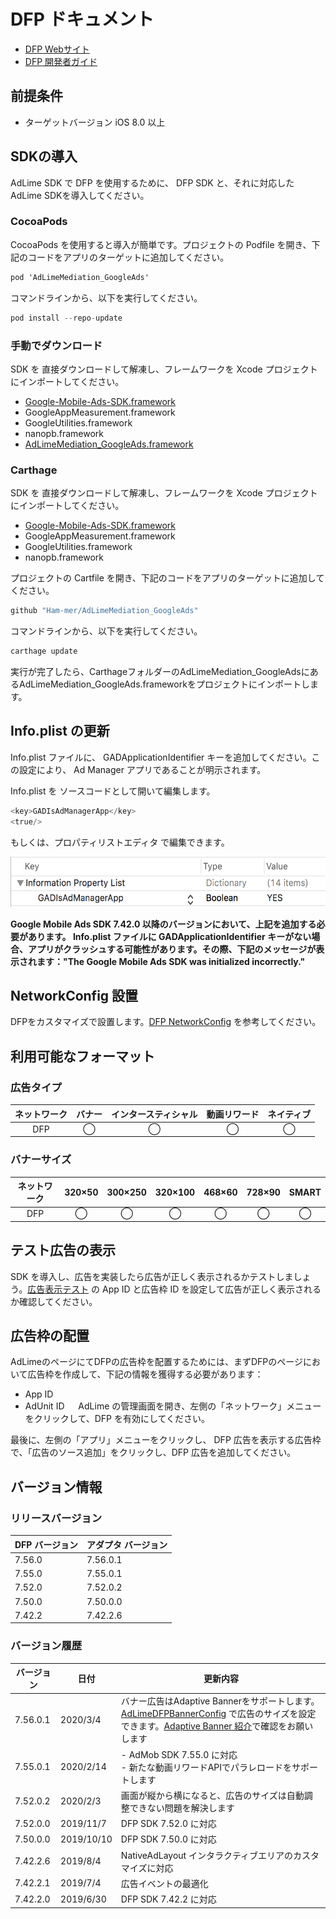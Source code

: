 # DFP ドキュメント
- [DFP Webサイト](https://developers.google.com/ad-manager/)
- [DFP 開発者ガイド](https://developers.google.com/ad-manager/mobile-ads-sdk/ios/quick-start)

## 前提条件
- ターゲットバージョン iOS 8.0 以上

## SDKの導入
AdLime SDK で DFP を使用するために、 DFP SDK と、それに対応した AdLime SDKを導入してください。

### CocoaPods

CocoaPods を使用すると導入が簡単です。プロジェクトの Podfile を開き、下記のコードをアプリのターゲットに追加してください。
```objectivec
pod 'AdLimeMediation_GoogleAds'
```

コマンドラインから、以下を実行してください。
```objectivec
pod install --repo-update
```

### 手動でダウンロード
SDK を 直接ダウンロードして解凍し、フレームワークを Xcode プロジェクトにインポートしてください。
- [Google-Mobile-Ads-SDK.framework](https://developers.google.com/ad-manager/mobile-ads-sdk/ios/download)
- GoogleAppMeasurement.framework
- GoogleUtilities.framework
- nanopb.framework
- [AdLimeMediation_GoogleAds.framework](https://github.com/Ham-mer/AdLime-iOS-Pub/raw/master/DownloadZip/AdLimeMediation_GoogleAds/7.55.0.1.zip)

### Carthage
SDK を 直接ダウンロードして解凍し、フレームワークを Xcode プロジェクトにインポートしてください。
- [Google-Mobile-Ads-SDK.framework](https://developers.google.cn/admob/ios/download)
- GoogleAppMeasurement.framework
- GoogleUtilities.framework
- nanopb.framework

プロジェクトの Cartfile を開き、下記のコードをアプリのターゲットに追加してください。
```objectivec
github "Ham-mer/AdLimeMediation_GoogleAds"
```

コマンドラインから、以下を実行してください。
```objectivec
carthage update
```

実行が完了したら、CarthageフォルダーのAdLimeMediation_GoogleAdsにあるAdLimeMediation_GoogleAds.frameworkをプロジェクトにインポートします。

## Info.plist の更新

Info.plist ファイルに、 GADApplicationIdentifier キーを追加してください。この設定により、 Ad Manager アプリであることが明示されます。

Info.plist を ソースコードとして開いて編集します。
```objectivec
<key>GADIsAdManagerApp</key>
<true/>
```

もしくは、プロパティリストエディタ で編集できます。

<img src="./../images/ios/mediation_dfp_app_id_plist.png" height="80"/>

**Google Mobile Ads SDK 7.42.0 以降のバージョンにおいて、上記を追加する必要があります。 Info.plist ファイルに GADApplicationIdentifier キーがない場合、アプリがクラッシュする可能性があります。その際、下記のメッセージが表示されます："The Google Mobile Ads SDK was initialized incorrectly."**

## NetworkConfig 設置
DFPをカスタマイズで設置します。[DFP NetworkConfig](./mediation/config/networkconfig_dfp.md) を参考してください。

## 利用可能なフォーマット

### 広告タイプ
|ネットワーク|バナー |インタースティシャル |動画リワード |ネイティブ  |
|:-----:|:----:|:----------:|:------:|:----:|
|DFP  |◯     | ◯          |◯       |◯     |

### バナーサイズ
|ネットワーク  |320×50  |300×250   |320×100  |468×60  |728×90  |SMART    |
|:-------:|:------:|:--------:|:-------:|:------:|:------:|:-------:|
|DFP    |◯       |◯         |◯        |◯       |◯       |◯        |

## テスト広告の表示
SDK を導入し、広告を実装したら広告が正しく表示されるかテストしましょう。[広告表示テスト](./test.md#DFP) の App ID と広告枠 ID を設定して広告が正しく表示されるか確認してください。

## 広告枠の配置
AdLimeのページにてDFPの広告枠を配置するためには、まずDFPのページにおいて広告枠を作成して、下記の情報を獲得する必要があります：  
- App ID  
- AdUnit ID
　
AdLime の管理画面を開き、左側の「ネットワーク」メニューをクリックして、DFP を有効にしてください。

最後に、左側の「アプリ」メニューをクリックし、 DFP 広告を表示する広告枠で、「広告のソース追加」をクリックし、DFP 広告を追加してください。

## バージョン情報

### リリースバージョン
| DFP バージョン     | アダプタ バージョン |
|:-----------------|:-----------------|
|7.56.0            |7.56.0.1         |
|7.55.0            |7.55.0.1         |
|7.52.0            |7.52.0.2         |
|7.50.0            |7.50.0.0         |
|7.42.2            |7.42.2.6         |

### バージョン履歴
| バージョン        | 日付       | 更新内容                              |
|-----------------|------------|----------------------------------|
|7.56.0.1         |2020/3/4    |バナー広告はAdaptive Bannerをサポートします。[AdLimeDFPBannerConfig](./mediation/config/networkconfig_dfp.md) で広告のサイズを設定できます。[Adaptive Banner 紹介](https://developers.google.com/ad-manager/mobile-ads-sdk/ios/banner/adaptive)で確認をお願いします|
|7.55.0.1         |2020/2/14   |- AdMob SDK 7.55.0 に対応<br>- 新たな動画リワードAPIでパラレロードをサポートします |
|7.52.0.2         |2020/2/3    |画面が縦から横になると、広告のサイズは自動調整できない問題を解決します  |
|7.52.0.0         |2019/11/7   |DFP SDK 7.52.0 に対応         |
|7.50.0.0         |2019/10/10  |DFP SDK 7.50.0 に対応         |
|7.42.2.6         |2019/8/4    |NativeAdLayout インタラクティブエリアのカスタマイズに対応|
|7.42.2.1         |2019/7/4    |広告イベントの最適化                |
|7.42.2.0         |2019/6/30   |DFP SDK 7.42.2 に対応         |
